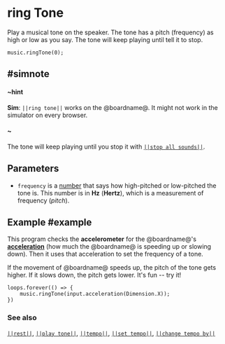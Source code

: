 # ring Tone

Play a musical tone on the speaker. The tone has a pitch (frequency) as high or low as you say.
The tone will keep playing until tell it to stop.

```sig
music.ringTone(0);
```

## #simnote
#### ~hint
**Sim**: ``||ring tone||`` works on the @boardname@. It might not work in the simulator on every browser.
#### ~

The tone will keep playing until you stop it with [``||stop all sounds||``](/reference/music/stop-all-sounds).

## Parameters

* ``frequency`` is a [number](/types/number) that says
how high-pitched or low-pitched the tone is.  This
number is in **Hz** (**Hertz**), which is a measurement of frequency (_pitch_).

## Example #example

This program checks the **accelerometer** for the @boardname@'s
[**acceleration**](/reference/input#acceleration) (how much the @boardname@ is speeding up or slowing
down). Then it uses that acceleration to set the frequency of a tone.

If the movement of @boardname@
speeds up, the pitch of the tone gets higher. If it slows down, the
pitch gets lower. It's fun -- try it!

```blocks
loops.forever(() => {
    music.ringTone(input.acceleration(Dimension.X));
})
```

### See also

[``||rest||``](/reference/music/rest), [``||play tone||``](/reference/music/play-tone),
[``||tempo||``](/reference/music/tempo), [``||set tempo||``](/reference/music/set-tempo),
[``||change tempo by||``](/reference/music/change-tempo-by)
